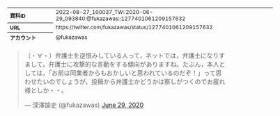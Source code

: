 <table style="font-size: 9pt; width: 610px; margin-bottom: 20px; height: 80px;">
<tbody>
    <tr>
        <th align=left>資料ID</th>
        <td align=left>2022-08-27_100037_TW::2020-06-29_093840:@fukazawas::1277401061209157632</td>
    </tr>
    <tr>
        <th align=left>URL</th>
        <td align=left>https://twitter.com/fukazawas/status/1277401061209157632</td>
    </tr>
    <tr>
        <th align=left>アカウント</th>
        <td align=left>@fukazawas</td>
    </tr>
    <tr>
        <th align=left>ユーザ名</th>
        <td align=left>深澤諭史</td>
    </tr>
    <tr>
        <th align=left>ツイートの記録日時</th>
        <td align=left>2022-08-27_100037_</td>
    </tr>
</tbody>
</table>
<blockquote class="twitter-tweet" data-width="450"  data-lang="ja"><p lang="ja" dir="ltr">（・∀・）弁護士を逆恨みしている人って，ネットでは，弁護士になりすまして，弁護士に攻撃的な言動をする傾向がありますね。たぶん，本人としては，「お前は同業者からもおかしいと思われているのだぞ！」って思わせたいのでしょうが，投稿から弁護士かどうかは察しがつくのでお疲れ様としか・・。</p>&mdash; 深澤諭史 (@fukazawas) <a href="https://twitter.com/fukazawas/status/1277401061209157632?ref_src=twsrc%5Etfw">June 29, 2020</a></blockquote>
<script async src="https://platform.twitter.com/widgets.js" charset="utf-8"></script>



